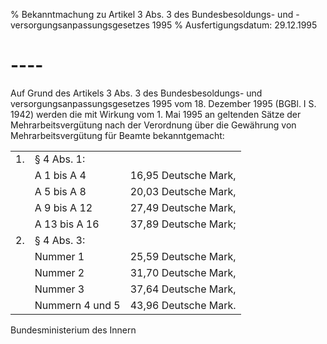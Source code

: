 % Bekanntmachung zu Artikel 3 Abs. 3 des Bundesbesoldungs- und -versorgungsanpassungsgesetzes 1995
% Ausfertigungsdatum: 29.12.1995
 
# ----

Auf Grund des Artikels 3 Abs. 3 des Bundesbesoldungs- und versorgungsanpassungsgesetzes 1995 vom 18. Dezember 1995 (BGBl. I S. 1942) werden die mit Wirkung vom 1. Mai 1995 an geltenden Sätze der Mehrarbeitsvergütung nach der Verordnung über die Gewährung von Mehrarbeitsvergütung für Beamte bekanntgemacht:  

|     |                 |                      |
|:----|:----------------|:---------------------|
| 1\. | § 4 Abs. 1:     |                      |
|     | A 1 bis A 4     | 16,95 Deutsche Mark, |
|     | A 5 bis A 8     | 20,03 Deutsche Mark, |
|     | A 9 bis A 12    | 27,49 Deutsche Mark, |
|     | A 13 bis A 16   | 37,89 Deutsche Mark; |
| 2\. | § 4 Abs. 3:     |                      |
|     | Nummer 1        | 25,59 Deutsche Mark, |
|     | Nummer 2        | 31,70 Deutsche Mark, |
|     | Nummer 3        | 37,64 Deutsche Mark, |
|     | Nummern 4 und 5 | 43,96 Deutsche Mark. |

Bundesministerium des Innern
